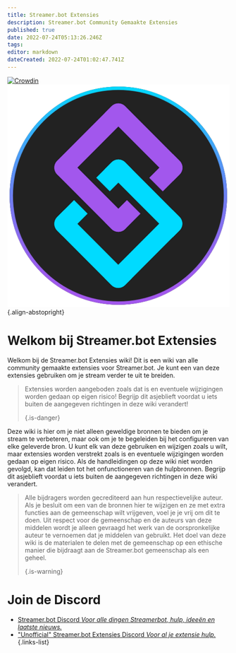 ```yaml
---
title: Streamer.bot Extensies
description: Streamer.bot Community Gemaakte Extensies
published: true
date: 2022-07-24T05:13:26.246Z
tags: 
editor: markdown
dateCreated: 2022-07-24T01:02:47.741Z
---
```


[![Crowdin](https://badges.crowdin.net/streamer-bot-extensions-wiki/localized.svg)](https://translate.botextensions.dev/project/streamer-bot-extensions-wiki) ![streamerbot.png](./logos/streamerbot.png) {.align-abstopright}
# Welkom bij Streamer.bot Extensies

Welkom bij de Streamer.bot Extensies wiki! Dit is een wiki van alle community gemaakte extensies voor Streamer.bot. Je kunt een van deze extensies gebruiken om je stream verder te uit te breiden.
> Extensies worden aangeboden zoals dat is en eventuele wijzigingen worden gedaan op eigen risico! Begrijp dit asjeblieft voordat u iets buiten de aangegeven richtingen in deze wiki verandert! 
> 
> {.is-danger}

Deze wiki is hier om je niet alleen geweldige bronnen te bieden om je stream te verbeteren, maar ook om je te begeleiden bij het configureren van elke geleverde bron. U kunt elk van deze gebruiken en wijzigen zoals u wilt, maar extensies worden verstrekt zoals is en eventuele wijzigingen worden gedaan op eigen risico. Als de handleidingen op deze wiki niet worden gevolgd, kan dat leiden tot het onfunctioneren van de hulpbronnen. Begrijp dit asjeblieft voordat u iets buiten de aangegeven richtingen in deze wiki verandert.
> Alle bijdragers worden gecrediteerd aan hun respectievelijke auteur. Als je besluit om een van de bronnen hier te wijzigen en ze met extra functies aan de gemeenschap wilt vrijgeven, voel je je vrij om dit te doen. Uit respect voor de gemeenschap en de auteurs van deze middelen wordt je alleen gevraagd het werk van de oorspronkelijke auteur te vernoemen dat je middelen van gebruikt. Het doel van deze wiki is de materialen te delen met de gemeenschap op een ethische manier die bijdraagt aan de Streamer.bot gemeenschap als een geheel. 
> 
> {.is-warning}

# Join de Discord

- [Streamer.bot Discord *Voor alle dingen Streamerbot, hulp, ideeën en laatste nieuws.*](https://discord.gg/6jBaYeatnZ)
- ["Unofficial" Streamer.bot Extensies Discord *Voor al je extensie hulp.*](https://discord.gg/a9ttKtkUZ7)
{.links-list}


